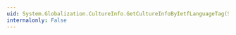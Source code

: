 ```yaml
---
uid: System.Globalization.CultureInfo.GetCultureInfoByIetfLanguageTag(System.String)
internalonly: False
---
```

